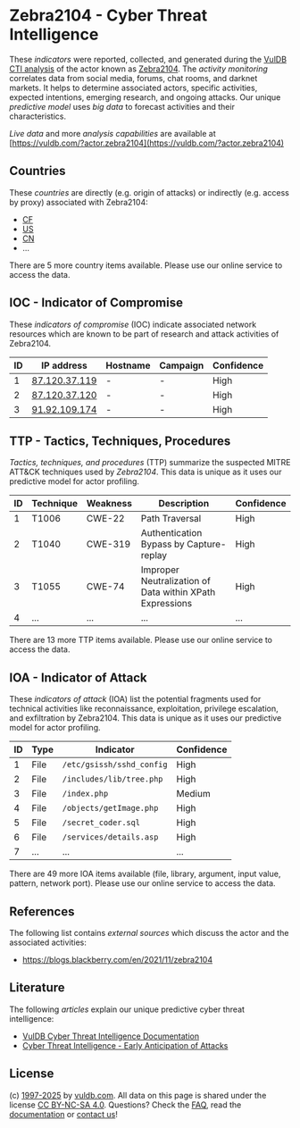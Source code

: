# Zebra2104 - Cyber Threat Intelligence

These _indicators_ were reported, collected, and generated during the [VulDB CTI analysis](https://vuldb.com/?kb.cti) of the actor known as [Zebra2104](https://vuldb.com/?actor.zebra2104). The _activity monitoring_ correlates data from social media, forums, chat rooms, and darknet markets. It helps to determine associated actors, specific activities, expected intentions, emerging research, and ongoing attacks. Our unique _predictive model_ uses _big data_ to forecast activities and their characteristics.

_Live data_ and more _analysis capabilities_ are available at [https://vuldb.com/?actor.zebra2104](https://vuldb.com/?actor.zebra2104)

## Countries

These _countries_ are directly (e.g. origin of attacks) or indirectly (e.g. access by proxy) associated with Zebra2104:

* [CF](https://vuldb.com/?country.cf)
* [US](https://vuldb.com/?country.us)
* [CN](https://vuldb.com/?country.cn)
* ...

There are 5 more country items available. Please use our online service to access the data.

## IOC - Indicator of Compromise

These _indicators of compromise_ (IOC) indicate associated network resources which are known to be part of research and attack activities of Zebra2104.

ID | IP address | Hostname | Campaign | Confidence
-- | ---------- | -------- | -------- | ----------
1 | [87.120.37.119](https://vuldb.com/?ip.87.120.37.119) | - | - | High
2 | [87.120.37.120](https://vuldb.com/?ip.87.120.37.120) | - | - | High
3 | [91.92.109.174](https://vuldb.com/?ip.91.92.109.174) | - | - | High

## TTP - Tactics, Techniques, Procedures

_Tactics, techniques, and procedures_ (TTP) summarize the suspected MITRE ATT&CK techniques used by _Zebra2104_. This data is unique as it uses our predictive model for actor profiling.

ID | Technique | Weakness | Description | Confidence
-- | --------- | -------- | ----------- | ----------
1 | T1006 | CWE-22 | Path Traversal | High
2 | T1040 | CWE-319 | Authentication Bypass by Capture-replay | High
3 | T1055 | CWE-74 | Improper Neutralization of Data within XPath Expressions | High
4 | ... | ... | ... | ...

There are 13 more TTP items available. Please use our online service to access the data.

## IOA - Indicator of Attack

These _indicators of attack_ (IOA) list the potential fragments used for technical activities like reconnaissance, exploitation, privilege escalation, and exfiltration by Zebra2104. This data is unique as it uses our predictive model for actor profiling.

ID | Type | Indicator | Confidence
-- | ---- | --------- | ----------
1 | File | `/etc/gsissh/sshd_config` | High
2 | File | `/includes/lib/tree.php` | High
3 | File | `/index.php` | Medium
4 | File | `/objects/getImage.php` | High
5 | File | `/secret_coder.sql` | High
6 | File | `/services/details.asp` | High
7 | ... | ... | ...

There are 49 more IOA items available (file, library, argument, input value, pattern, network port). Please use our online service to access the data.

## References

The following list contains _external sources_ which discuss the actor and the associated activities:

* https://blogs.blackberry.com/en/2021/11/zebra2104

## Literature

The following _articles_ explain our unique predictive cyber threat intelligence:

* [VulDB Cyber Threat Intelligence Documentation](https://vuldb.com/?kb.cti)
* [Cyber Threat Intelligence - Early Anticipation of Attacks](https://www.scip.ch/en/?labs.20201022)

## License

(c) [1997-2025](https://vuldb.com/?kb.changelog) by [vuldb.com](https://vuldb.com/?kb.about). All data on this page is shared under the license [CC BY-NC-SA 4.0](https://creativecommons.org/licenses/by-nc-sa/4.0/). Questions? Check the [FAQ](https://vuldb.com/?kb.faq), read the [documentation](https://vuldb.com/?kb) or [contact us](https://vuldb.com/?contact)!
